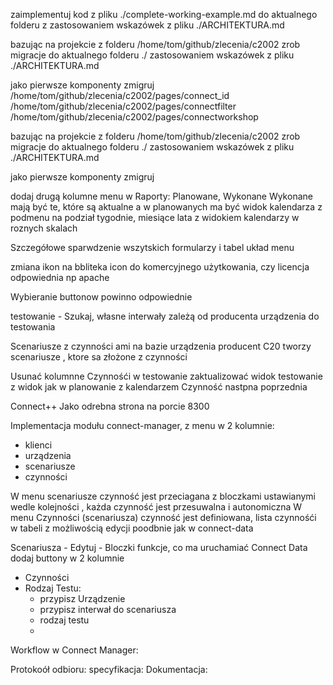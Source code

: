 zaimplementuj kod z pliku ./complete-working-example.md do aktualnego folderu z zastosowaniem wskazówek z pliku ./ARCHITEKTURA.md



bazując na projekcie z folderu /home/tom/github/zlecenia/c2002 zrob migracje do aktualnego folderu ./ zastosowaniem wskazówek z pliku ./ARCHITEKTURA.md

jako pierwsze komponenty zmigruj 
/home/tom/github/zlecenia/c2002/pages/connect_id
/home/tom/github/zlecenia/c2002/pages/connectfilter
/home/tom/github/zlecenia/c2002/pages/connectworkshop


bazując na projekcie z folderu /home/tom/github/zlecenia/c2002 zrob migracje do aktualnego folderu ./ zastosowaniem wskazówek z pliku ./ARCHITEKTURA.md

jako pierwsze komponenty zmigruj 




dodaj drugą kolumne menu w Raporty: Planowane, Wykonane
Wykonane mają być te, które są aktualne a w planowanych ma być widok kalendarza z podmenu na podział tygodnie, miesiące lata z widokiem kalendarzy w roznych skalach




Szczegółowe sparwdzenie wszytskich formularzy i tabel
układ menu

zmiana ikon na bbliteka icon do komercyjnego użytkowania, czy licencja odpowiednia np apache 


Wybieranie buttonow powinno odpowiednie 


testowanie - Szukaj, własne interwały zależą od producenta urządzenia do testowania

Scenariusze z czynności ami na bazie urządzenia
producent C20 tworzy scenariusze , ktore sa złożone z czynności




Usunać kolumnne Czynnośći w testowanie
zaktualizować widok testowanie z widok jak w planowanie z kalendarzem Czynność nastpna poprzednia


Connect++  Jako odrebna strona na porcie 8300




Implementacja modułu connect-manager, z menu w 2 kolumnie:
+ klienci
+ urządzenia
+ scenariusze
+ czynności


W menu scenariusze czynność jest przeciagana z bloczkami ustawianymi wedle kolejności , każda czynność jest przesuwalna i autonomiczna
W menu Czynności (scenariusza) czynność jest definiowana, lista czynnośći w tabeli z możliwością edycji poodbnie jak w connect-data 


Scenariusza - Edytuj - Bloczki funkcje, co ma uruchamiać
Connect Data dodaj buttony w 2 kolumnie
+ Czynności
+ Rodzaj Testu:
    + przypisz Urządzenie
    + przypisz interwał do scenariusza
    + rodzaj testu
    + 
Workflow w Connect Manager:



Protokoół odbioru:
specyfikacja:
Dokumentacja: